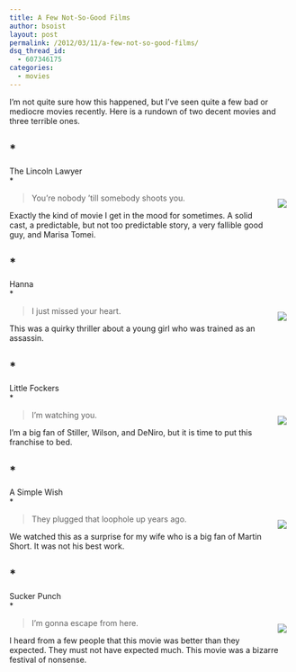 ```yaml
---
title: A Few Not-So-Good Films
author: bsoist
layout: post
permalink: /2012/03/11/a-few-not-so-good-films/
dsq_thread_id:
  - 607346175
categories:
  - movies
---
```

I&#8217;m not quite sure how this happened, but I&#8217;ve seen quite a few bad or mediocre movies recently. Here is a rundown of two decent movies and three terrible ones.

## *  
The Lincoln Lawyer  
*

<div style="float:right;padding:10px;">
  <a href="http://www.amazon.com/gp/product/B0054SMID0/ref=as_li_ss_il?ie=UTF8&#038;tag=weifyoasme-20&#038;linkCode=as2&#038;camp=1789&#038;creative=390957&#038;creativeASIN=B0054SMID0"><img border="0" src="http://ws.assoc-amazon.com/widgets/q?_encoding=UTF8&#038;Format=_SL110_&#038;ASIN=B0054SMID0&#038;MarketPlace=US&#038;ID=AsinImage&#038;WS=1&#038;tag=weifyoasme-20&#038;ServiceVersion=20070822" /></a><img src="http://www.assoc-amazon.com/e/ir?t=weifyoasme-20&#038;l=as2&#038;o=1&#038;a=B0054SMID0" width="1" height="1" border="0" alt="" style="border:none !important; margin:0px !important;" /></p>
</div>

> You&#8217;re nobody &#8217;till somebody shoots you. 

Exactly the kind of movie I get in the mood for sometimes. A solid cast, a predictable, but not too predictable story, a very fallible good guy, and Marisa Tomei. 

## *  
Hanna  
*

<div style="float:right;padding:10px;">
  <a href="http://www.amazon.com/gp/product/B005KAH7QU/ref=as_li_ss_il?ie=UTF8&#038;tag=weifyoasme-20&#038;linkCode=as2&#038;camp=1789&#038;creative=390957&#038;creativeASIN=B005KAH7QU"><img border="0" src="http://ws.assoc-amazon.com/widgets/q?_encoding=UTF8&#038;Format=_SL110_&#038;ASIN=B005KAH7QU&#038;MarketPlace=US&#038;ID=AsinImage&#038;WS=1&#038;tag=weifyoasme-20&#038;ServiceVersion=20070822" /></a><img src="http://www.assoc-amazon.com/e/ir?t=weifyoasme-20&#038;l=as2&#038;o=1&#038;a=B005KAH7QU" width="1" height="1" border="0" alt="" style="border:none !important; margin:0px !important;" /></p>
</div>

> I just missed your heart. 

This was a quirky thriller about a young girl who was trained as an assassin. 

## *  
Little Fockers  
*

<div style="float:right;padding:10px;">
  <a href="http://www.amazon.com/gp/product/B004QUGDTM/ref=as_li_ss_il?ie=UTF8&#038;tag=weifyoasme-20&#038;linkCode=as2&#038;camp=1789&#038;creative=390957&#038;creativeASIN=B004QUGDTM"><img border="0" src="http://ws.assoc-amazon.com/widgets/q?_encoding=UTF8&#038;Format=_SL110_&#038;ASIN=B004QUGDTM&#038;MarketPlace=US&#038;ID=AsinImage&#038;WS=1&#038;tag=weifyoasme-20&#038;ServiceVersion=20070822" /></a><img src="http://www.assoc-amazon.com/e/ir?t=weifyoasme-20&#038;l=as2&#038;o=1&#038;a=B004QUGDTM" width="1" height="1" border="0" alt="" style="border:none !important; margin:0px !important;" />
</div>

> I&#8217;m watching you. 

I&#8217;m a big fan of Stiller, Wilson, and DeNiro, but it is time to put this franchise to bed. 

## *  
A Simple Wish  
*

<div style="float:right;padding:10px;">
  <a href="http://www.amazon.com/gp/product/B0041FY8OO/ref=as_li_ss_il?ie=UTF8&#038;tag=weifyoasme-20&#038;linkCode=as2&#038;camp=1789&#038;creative=390957&#038;creativeASIN=B0041FY8OO"><img border="0" src="http://ws.assoc-amazon.com/widgets/q?_encoding=UTF8&#038;Format=_SL110_&#038;ASIN=B0041FY8OO&#038;MarketPlace=US&#038;ID=AsinImage&#038;WS=1&#038;tag=weifyoasme-20&#038;ServiceVersion=20070822" /></a><img src="http://www.assoc-amazon.com/e/ir?t=weifyoasme-20&#038;l=as2&#038;o=1&#038;a=B0041FY8OO" width="1" height="1" border="0" alt="" style="border:none !important; margin:0px !important;" />
</div>

> They plugged that loophole up years ago. 

We watched this as a surprise for my wife who is a big fan of Martin Short. It was not his best work. 

## *  
Sucker Punch  
*

<div style="float:right;padding:10px;">
  <a href="http://www.amazon.com/gp/product/B0051OZ564/ref=as_li_ss_il?ie=UTF8&#038;tag=weifyoasme-20&#038;linkCode=as2&#038;camp=1789&#038;creative=390957&#038;creativeASIN=B0051OZ564"><img border="0" src="http://ws.assoc-amazon.com/widgets/q?_encoding=UTF8&#038;Format=_SL110_&#038;ASIN=B0051OZ564&#038;MarketPlace=US&#038;ID=AsinImage&#038;WS=1&#038;tag=weifyoasme-20&#038;ServiceVersion=20070822" /></a><img src="http://www.assoc-amazon.com/e/ir?t=weifyoasme-20&#038;l=as2&#038;o=1&#038;a=B0051OZ564" width="1" height="1" border="0" alt="" style="border:none !important; margin:0px !important;" />
</div>

> I&#8217;m gonna escape from here. 

I heard from a few people that this movie was better than they expected. They must not have expected much. This movie was a bizarre festival of nonsense.
